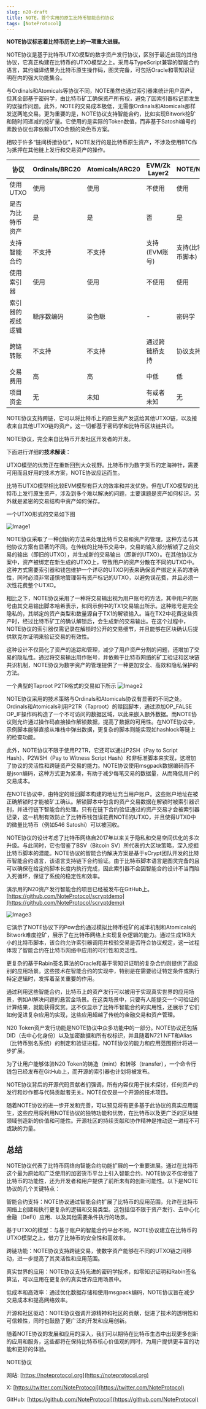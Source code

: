 ```yaml
---
slug: n20-draft
title: NOTE，首个实用的原生比特币智能合约协议
tags: [NoteProtocol]
---
```


**NOTE协议标志着比特币历史上的一项重大进展。**

NOTE协议是基于比特币UTXO模型的数字资产发行协议，区别于最近出现的其他协议，它真正构建在比特币的UTXO模型之上。采用与TypeScript兼容的智能合约语言，其约编译结果为比特币原生操作码，图灵完备，可包括Oracle和零知识证明在内的强大功能集合。

与Ordinals和Atomicals等协议不同，NOTE虽然也通过索引器来统计用户资产，但其全部基于密码学，由比特币矿工确保资产所有权，避免了因索引器标记而发生的误操作问题。此外，NOTE的交易成本极低，无需像Ordinals和Atomicals那样发送两笔交易。更为重要的是，NOTE协议支持智能合约，比如实现Bitwork挖矿和随时间递减的挖矿量。它使用的是实际的Token数值，而非基于Satoshi编号的素数协议也非依赖UTXO余额的染色币方案。

相较于许多“链间桥接协议”，NOTE发行的是比特币原生资产，不涉及使用BTC作为抵押在其他链上发行和交易资产的操作。

| 协议 | Ordinals/BRC20 | Atomicals/ARC20 | EVM/Zk Layer2 | NOTE/N20 |
|-------|-------|-------|-------|-------|
| 使用UTXO | 使用 | 使用 | 不使用 | 使用 |
| 是否为比特币资产 | 是 | 是 | 否 | 是 |
| 支持智能合约 | 不支持 | 不支持 | 支持(EVM账号) | 支持(比特币脚本) |
| 使用索引器 | 使用 | 使用 | 不使用 | 使用 |
| 索引器的视线逻辑 | 聪序数编码 | 染色聪 | - | 密码学 |
| 跨链转账 | 不支持 | 不支持 | 通过跨链桥支持 | 协议支持 |
| 交易费用 | 高 | 高 | 中低 | 低 |
| 项目资金 | 无 | 未知 | 有或者未知 | 无 |

NOTE协议支持跨链，它可以将比特币上的原生资产发送给其他UTXO链，以及接收来自其他UTXO链的资产。这一切都基于密码学和比特币区块链共识。

NOTE协议，完全来自比特币开发社区开发者的开发。

下面进行详细的**技术解读**：

UTXO模型的优势正在重新回到大众视野。比特币作为数字货币的定海神针，需要可用而且好用的技术方案，NOTE协议应运而生。

比特币UTXO模型相比较EVM模型有巨大的效率和并发优势。但在UTXO模型的比特币上发行原生资产，涉及到多个难以解决的问题，主要课题是资产如何标识。另外就是紧密的交易结构中资产如何保存。

一个UTXO形式的交易如下图

![Image1](/blog/n20-1.png)

NOTE协议采取了一种创新的方法来处理比特币交易和资产的管理，这种方法与其他协议方案有显著的不同。在传统的比特币交易中，交易的输入部分解锁了之前交易的输出（即旧的UTXO），并生成新的交易输出（即新的UTXO）。在其他协议方案中，资产被绑定在新生成的UTXO上，导致用户的资产分散在不同的UTXO中。这种方式需要索引器和钱包维护一个详尽的UTXO列表来确保资产绑定关系的准确性，同时必须非常谨慎地管理带有资产标记的UTXO，以避免误花费，并且必须一次性花费整个UTXO。

相比之下，NOTE协议采用了一种将交易输出视为用户账号的方法，其中用户的账号由其交易输出脚本哈希表示，如同示例中的TX1交易输出所示。这种账号是完全隐私的，其绑定的资产类型和数量源自于TX1的解锁输入。当在TX2中花费这些资产时，经过比特币矿工的确认解锁后，会生成新的交易输出。在这个过程中，NOTE协议的索引器仅需记录在解锁时公开的交易细节，并且能够在区块确认后提供默克尔证明来验证交易的有效性。

这种设计不仅简化了资产的追踪和管理，减少了用户资产分割的问题，还增加了交易的隐私性。通过将交易输出用作账号，并依赖于比特币网络的矿工验证和区块链共识机制，NOTE协议为数字资产的管理提供了一种更加安全、高效和隐私保护的方法。

一个典型的Taproot P2TR格式的交易如下所示
![Image2](/blog/n20-2.png)

NOTE协议采用的技术策略与Ordinals和Atomicals协议有显著的不同之处。Ordinals和Atomicals利用P2TR（Taproot）的赎回脚本，通过添加OP_FALSE OP_IF操作码构造了一个不可访问的数据区域，以此来嵌入额外数据。而NOTE协议则允许通过操作码直接操作解锁数据，提高了数据的可用性。在NOTE协议中，示例脚本能够直接从堆栈中弹出数据，更复杂的脚本则能实现如hashlock等链上的检查功能。

此外，NOTE协议不限于使用P2TR，它还可以通过P2SH（Pay to Script Hash）、P2WSH（Pay to Witness Script Hash）和非标准脚本来实现，这增加了协议的灵活性和跨链资产交易的能力。NOTE协议使用msgpack数据编码而不是json编码，这种方式更为紧凑，有助于减少每笔交易的数据量，从而降低用户的交易成本。

在NOTE协议中，由特定的赎回脚本构建的地址充当用户账户。这些账户地址在被正确解锁时才能被矿工确认。解锁脚本中包含的资产交易数据在解锁时被索引器识别，并进行链下智能合约处理。只有在链下合约验证通过的资产交易才会被索引器记录，这一机制有效防止了比特币钱包误花费NOTE的UTXO，并且使得UTXO中的微量比特币（例如546 Satoshi）可以被回收。

NOTE协议的设计考虑了比特币网络自2017年以来关于隐私和交易空间优化的多次升级。与此同时，它也借鉴了BSV（Bitcoin SV）所代表的大区块策略，深入挖掘比特币脚本的潜能。NOTE协议的智能合约解决方案是基于sCrypt团队开发的比特币智能合约语言，该语言支持链下合约验证。由于比特币脚本语言是图灵完备的且可以确保在给定的脚本长度内执行完成，因此索引器不会因智能合约设计不当而陷入死循环，保证了系统的稳定性和效率。

演示用的N20资产发行智能合约项目已经被发布在GitHub上。
[https://github.com/NoteProtocol/scryptdemo](https://github.com/NoteProtocol/scryptdemo)

![Image3](/blog/n20-3.png)

它演示了NOTE协议下的Pow合约通过模拟比特币挖矿的减半机制和Atomicals的Bitwork难度挖矿，展示了在比特币网络上实现复杂逻辑的能力。通过生成1KB大小的比特币脚本，该合约允许索引器调用并校验交易是否符合协议规定，这一过程体现了智能合约在比特币网络中应用的可行性和灵活性。

更复杂的基于Rabin签名算法的Oracle和基于零知识证明的复杂合约则提供了高级别的应用场景。这些技术在智能合约的实现中，特别是在需要验证特定条件或执行特定逻辑时，发挥着至关重要的作用。

通过利用这些智能合约，比特币上的资产发行可以被用于实现真实世界的应用场景，例如AI解决问题的悬赏金场景。在这类场景中，只要有人能提交一个可验证的计算结果，就能获得奖赏。这不仅显示了比特币智能合约的实用性，还展示了它们如何促进复杂应用的实现，这些应用超越了传统的金融交易和资产管理。

N20 Token资产发行功能是NOTE协议中众多功能中的一部分。NOTE协议还包括DID（去中心化身份）以及加密数据和所有权标识，并且随着N721 NFT和Alias（比特币别名系统）的制定和验证进程，NOTE协议的能力和应用范围预计将进一步扩展。

为了让用户能够体验N20 Token的铸造（mint）和转移（transfer），一个命令行钱包已经发布在GitHub上，而开源的索引器也计划将被发布。

NOTE协议背后的开源代码贡献者们强调，所有内容仅用于技术探讨，任何资产的发行和炒作都与代码贡献者无关。NOTE仅仅是一个开源的技术项目。

随着NOTE协议的进一步开发和完善，可以预见将有更多基于此协议的真实应用诞生，这些应用将利用NOTE协议的独特功能和优势，在比特币以及更广泛的区块链领域创造新的价值和可能性。开源社区的持续贡献和协作精神是推动这一进程不可或缺的力量。

## 总结

NOTE协议代表了比特币网络向智能合约功能扩展的一个重要进展。通过在比特币这个最为原始和广泛使用的加密货币平台上引入智能合约，NOTE协议不仅增强了比特币的功能性，还为开发者和用户提供了前所未有的创新可能性。以下是NOTE协议的几个关键特点：

智能合约支持：NOTE协议通过智能合约扩展了比特币的应用范围，允许在比特币网络上创建和执行更复杂的逻辑和交易类型。这包括但不限于资产发行、去中心化金融（DeFi）应用、以及其他需要条件执行的场景。

基于UTXO的模型：与基于账户的智能合约平台不同，NOTE协议建立在比特币的UTXO模型之上，借力了比特币的安全性和高效率。

跨链功能：NOTE协议支持跨链交易，使数字资产能够在不同的UTXO链之间移动，进一步提高了其灵活性和应用范围。

真实世界的应用：NOTE协议支持先进的密码学技术，如零知识证明和Rabin签名算法，可以应用在更复杂的真实世界应用场景中。

低成本和高效率：通过优化数据存储和使用msgpack编码，NOTE协议旨在减少交易成本和提高网络效率。

开源和社区驱动：NOTE协议强调开源精神和社区的贡献，促进了技术的透明性和可信赖性，同时也鼓励了更广泛的开发和应用创新。

随着NOTE协议的发展和应用的深入，我们可以期待在比特币生态中出现更多创新的应用和服务，这些都将在保持比特币核心价值观的同时，为用户提供更丰富的功能和更好的体验。

NOTE协议

网站: [https://noteprotocol.org](https://noteprotocol.org)

X: [https://twitter.com/NoteProtocol](https://twitter.com/NoteProtocol)

GitHub: [https://github.com/NoteProtocol](https://github.com/NoteProtocol)
